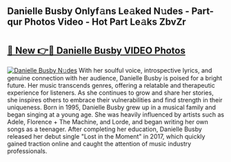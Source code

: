 ## Danielle Busby Onlyf𝚊ns Le𝚊ked N𝚞des - Part-qur Photos Video - Hot Part Le𝚊ks ZbvZr

# <h2><a href="http://ab57903.deff.icu/?id=Danielle+Busby">🔗 New 👉🔴 Danielle Busby VIDEO Photos</a></h2>

[![Danielle Busby N𝚞des](https://i.imgur.com/rIISA9y.gif)](http://ab57903.deff.icu/?id=Danielle+Busby)
With her soulful voice, introspective lyrics, and genuine connection with her audience, Danielle Busby is poised for a bright future. Her music transcends genres, offering a relatable and therapeutic experience for listeners. As she continues to grow and share her stories, she inspires others to embrace their vulnerabilities and find strength in their uniqueness. Born in 1995, Danielle Busby grew up in a musical family and began singing at a young age. She was heavily influenced by artists such as Adele, Florence + The Machine, and Lorde, and began writing her own songs as a teenager. After completing her education, Danielle Busby released her debut single "Lost in the Moment" in 2017, which quickly gained traction online and caught the attention of music industry professionals.
